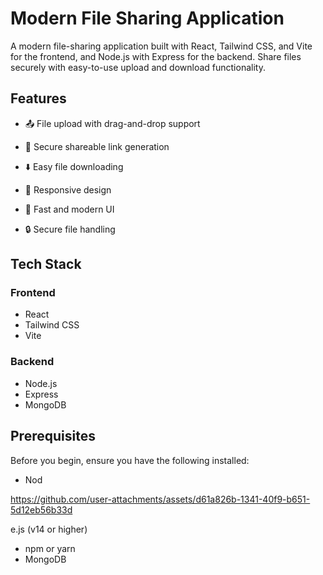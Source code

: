 # Modern File Sharing Application

A modern file-sharing application built with React, Tailwind CSS, and Vite for the frontend, and Node.js with Express for the backend. Share files securely with easy-to-use upload and download functionality.

## Features


- 📤 File upload with drag-and-drop support

- 🔗 Secure shareable link generation
- ⬇️ Easy file downloading
- 📱 Responsive design
- 🚀 Fast and modern UI
- 🔒 Secure file handling

## Tech Stack


### Frontend
- React
- Tailwind CSS
- Vite


### Backend
- Node.js
- Express
- MongoDB

## Prerequisites

Before you begin, ensure you have the following installed:
- Nod

https://github.com/user-attachments/assets/d61a826b-1341-40f9-b651-5d12eb56b33d

e.js (v14 or higher)
- npm or yarn
- MongoDB



